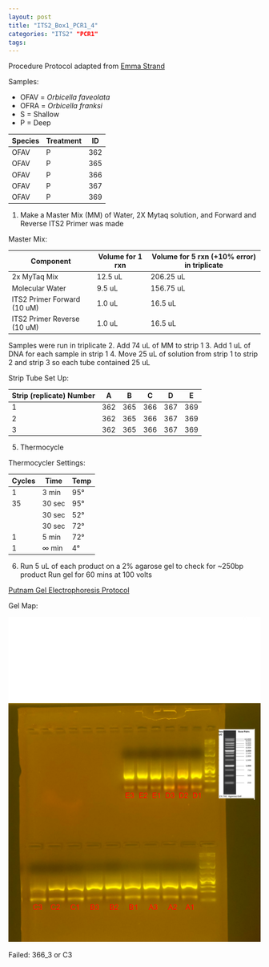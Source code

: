 ```yaml
---
layout: post
title: "ITS2_Box1_PCR1_4"
categories: "ITS2" "PCR1"
tags:
---
```


Procedure
Protocol adapted from [Emma Strand](https://emmastrand.github.io/EmmaStrand_Notebook/16s,-ITS2,-23s-PCR-Protocol-Testing/)

Samples:
- OFAV = *Orbicella faveolata*
- OFRA = *Orbicella franksi*
- S = Shallow
- P = Deep

| Species | Treatment | ID   |
|---------|-----------|------|
| OFAV    | P         | 362  |
| OFAV    | P         | 365  |
| OFAV    | P         | 366  |
| OFAV    | P         | 367  |
| OFAV    | P         | 369  |

1. Make a Master Mix (MM) of Water, 2X Mytaq solution, and Forward and Reverse ITS2 Primer was made

Master Mix:

| Component                   | Volume for 1 rxn  |  Volume for 5 rxn (+10% error) in triplicate |
|-----------------------------|-------------------|---------------------------------------------|
| 2x MyTaq Mix                | 12.5 uL           | 206.25 uL                                   |
| Molecular Water             | 9.5 uL            | 156.75 uL                                   |
| ITS2 Primer Forward (10 uM) | 1.0 uL            | 16.5 uL                                     |
| ITS2 Primer Reverse (10 uM) | 1.0 uL            | 16.5 uL                                     |

Samples were run in triplicate
2. Add 74 uL of MM to strip 1
3. Add 1 uL of DNA for each sample in strip 1
4. Move 25 uL of solution from strip 1 to strip 2 and strip 3 so each tube contained 25 uL

Strip Tube Set Up:

| Strip (replicate) Number | A   | B   | C   | D   | E   |
|--------------------------|-----|-----|-----|-----|-----|
| 1                        | 362 | 365 | 366 | 367 | 369 |
| 2                        | 362 | 365 | 366 | 367 | 369 |
| 3                        | 362 | 365 | 366 | 367 | 369 |


5. Thermocycle

Thermocycler Settings:

| Cycles | Time   | Temp |
|--------|--------|------|
| 1 	   | 3 min  | 95°  |
| 35     | 30 sec | 95°  |
|        | 30 sec | 52°  |
|        | 30 sec | 72°  |
| 1      | 5 min  | 72°  |
| 1      | ∞ min  | 4°   |

6. Run 5 uL of each product on a 2% agarose gel to check for ~250bp product
   Run gel for 60 mins at 100 volts

[Putnam Gel Electrophoresis Protocol](https://emmastrand.github.io/EmmaStrand_Notebook/Gel-Electrophoresis-Protocol/)


Gel Map:

![](https://raw.githubusercontent.com/wdunster/WDPrada_Lab_Notebook/master/images/ITS2_Gel4.png)

Failed: 366_3 or C3
